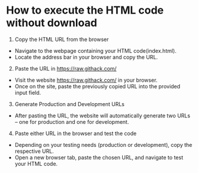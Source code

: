 # How to execute the HTML code without download

1. Copy the HTML URL from the browser

- Navigate to the webpage containing your HTML code(index.html).
- Locate the address bar in your browser and copy the URL.


2. Paste the URL in https://raw.githack.com/

- Visit the website https://raw.githack.com/ in your browser.
- Once on the site, paste the previously copied URL into the provided input field.

3. Generate Production and Development URLs

- After pasting the URL, the website will automatically generate two URLs – one for production and one for development.

4. Paste either URL in the browser and test the code

- Depending on your testing needs (production or development), copy the respective URL.
- Open a new browser tab, paste the chosen URL, and navigate to test your HTML code.
